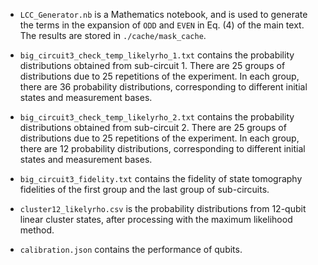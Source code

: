 - `LCC_Generator.nb` is a Mathematics notebook, and is used to generate the terms in the expansion of `ODD` and `EVEN` in Eq. (4) of the main text. The results are stored in `./cache/mask_cache`.

- `big_circuit3_check_temp_likelyrho_1.txt` contains the probability distributions obtained from sub-circuit 1. There are 25 groups of distributions due to 25 repetitions of the experiment. In each group, there are 36 probability distributions, corresponding to different initial states and measurement bases. 

- `big_circuit3_check_temp_likelyrho_2.txt` contains the probability distributions obtained from sub-circuit 2. There are 25 groups of distributions due to 25 repetitions of the experiment. In each group, there are 12 probability distributions, corresponding to different initial states and measurement bases. 

- `big_circuit3_fidelity.txt` contains the fidelity of state tomography fidelities of the first group and the last group of sub-circuits.

- `cluster12_likelyrho.csv` is the probability distributions from 12-qubit linear cluster states, after processing with the maximum likelihood method. 

- `calibration.json` contains the performance of qubits.
